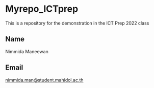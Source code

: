 # Myrepo_ICTprep
This is a repository for the demonstration in the ICT Prep 2022 class


## Name
Nimmida Maneewan

## Email
nimmida.man@student.mahidol.ac.th